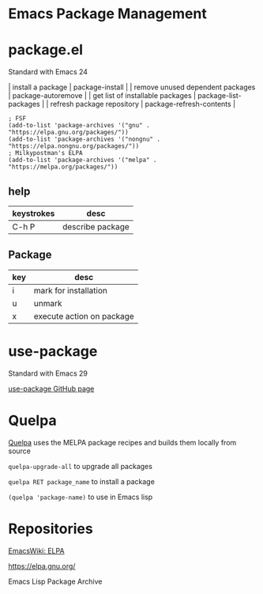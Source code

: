 
# Emacs Package Management

# package.el

Standard with Emacs 24

| install a package                | package-install          |
| remove unused dependent packages | package-autoremove       |
| get list of installable packages | package-list-packages    |
| refresh package repository       | package-refresh-contents |

```elisp
; FSF
(add-to-list 'package-archives '("gnu" . "https://elpa.gnu.org/packages/"))
(add-to-list 'package-archives '("nongnu" . "https://elpa.nongnu.org/packages/"))
; Milkypostman's ELPA
(add-to-list 'package-archives '("melpa" . "https://melpa.org/packages/"))
```


## help

| keystrokes | desc             |
|---------- |---------------- |
| C-h P      | describe package |


## Package

| key | desc                      |
|--- |------------------------- |
| i   | mark for installation     |
| u   | unmark                    |
| x   | execute action on package |


# use-package

Standard with Emacs 29

[use-package GitHub page](https://github.com/jwiegley/use-package/)


# Quelpa

[Quelpa](https://github.com/quelpa/quelpa) uses the MELPA package recipes and builds them locally from source

`quelpa-upgrade-all` to upgrade all packages

`quelpa RET package_name` to install a package

`(quelpa 'package-name)` to use in Emacs lisp


# Repositories

[EmacsWiki: ELPA](https://www.emacswiki.org/emacs/ELPA)

<https://elpa.gnu.org/>

Emacs Lisp Package Archive